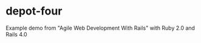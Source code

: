 depot-four
==========

Example demo from "Agile Web Development With Rails" with Ruby 2.0 and Rails 4.0
